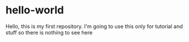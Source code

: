# hello-world
Hello, this is my first repository. I'm going to use this only for tutorial and stuff so there is nothing to see here

